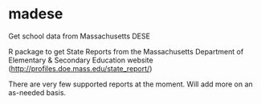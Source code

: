 # madese
Get school data from Massachusetts DESE

R package to  get State Reports from the Massachusetts Department of Elementary & Secondary Education website (http://profiles.doe.mass.edu/state_report/)

There are very few supported reports at the moment. Will add more on an as-needed basis. 
